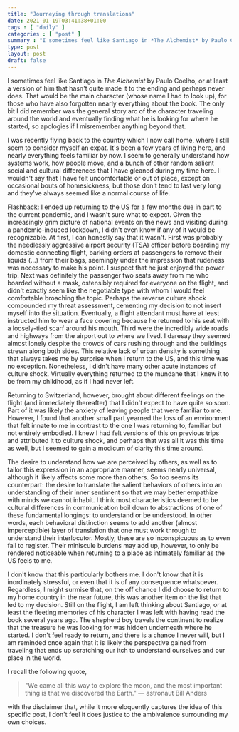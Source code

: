 ```yaml
---
title: "Journeying through translations"
date: 2021-01-19T03:41:38+01:00
tags : [ "daily" ]
categories : [ "post" ]
summary : "I sometimes feel like Santiago in *The Alchemist* by Paulo Coelho, or at least a version of him that hasn't quite made it to the ending and perhaps never does."
type: post
layout: post
draft: false
---
```


I sometimes feel like Santiago in *The Alchemist* by Paulo Coelho, or at least a version of him that hasn't quite made it to the ending and perhaps never does. That would be the main character (whose name I had to look up), for those who have also forgotten nearly everything about the book. The only bit I did remember was the general story arc of the character traveling around the world and eventually finding what he is looking for where he started, so apologies if I misremember anything beyond that.

I was recently flying back to the country which I now call home, where I still seem to consider myself an expat. It's been a few years of living here, and nearly everything feels familiar by now. I seem to generally understand how systems work, how people move, and a bunch of other random salient social and cultural differences that I have gleaned during my time here. I wouldn't say that I have felt uncomfortable or out of place, except on occasional bouts of homesickness, but those don't tend to last very long and they've always seemed like a normal course of life.

Flashback: I ended up returning to the US for a few months due in part to the current pandemic, and I wasn't sure what to expect. Given the increasingly grim picture of national events on the news and visiting during a pandemic-induced lockdown, I didn't even know if any of it would be recognizable. At first, I can honestly say that it wasn't. First was probably the needlessly aggressive airport security (TSA) officer before boarding my domestic connecting flight, barking orders at passengers to remove their liquids (...) from their bags, seemingly under the impression that rudeness was necessary to make his point. I suspect that he just enjoyed the power trip. Next was definitely the passenger two seats away from me who boarded without a mask, ostensibly required for everyone on the flight, and didn't exactly seem like the negotiable type with whom I would feel comfortable broaching the topic. Perhaps the reverse culture shock compounded my threat assessment, cementing my decision to not insert myself into the situation. Eventually, a flight attendant must have at least instructed him to wear a face covering because he returned to his seat with a loosely-tied scarf around his mouth. Third were the incredibly wide roads and highways from the airport out to where we lived. I daresay they seemed almost lonely despite the crowds of cars rushing through and the buildings strewn along both sides. This relative lack of urban density is something that always takes me by surprise when I return to the US, and this time was no exception. Nonetheless, I didn't have many other acute instances of culture shock. Virtually everything returned to the mundane that I knew it to be from my childhood, as if I had never left.

Returning to Switzerland, however, brought about different feelings on the flight (and immediately thereafter) that I didn't expect to have quite so soon. Part of it was likely the anxiety of leaving people that were familiar to me. However, I found that another small part yearned the loss of an environment that felt innate to me in contrast to the one I was returning to, familiar but not entirely embodied. I knew I had felt versions of this on previous trips and attributed it to culture shock, and perhaps that was all it was this time as well, but I seemed to gain a modicum of clarity this time around.

The desire to understand how we are perceived by others, as well as to tailor this expression in an appropriate manner, seems nearly universal, although it likely affects some more than others. So too seems its counterpart: the desire to translate the salient behaviors of others into an understanding of their inner sentiment so that we may better empathize with minds we cannot inhabit. I think most characteristics deemed to be cultural differences in communication boil down to abstractions of one of these fundamental longings: to understand or be understood. In other words, each behavioral distinction seems to add another (almost imperceptible) layer of translation that one must work through to understand their interlocutor. Mostly, these are so inconspicuous as to even fail to register. Their miniscule burdens may add up, however, to only be rendered noticeable when returning to a place as intimately familiar as the US feels to me.

I don't know that this particularly bothers me. I don't know that it is inordinately stressful, or even that it is of any consequence whatsoever. Regardless, I might surmise that, on the off chance I did choose to return to my home country in the near future, this was another item on the list that led to my decision. Still on the flight, I am left thinking about Santiago, or at least the fleeting memories of his character I was left with having read the book several years ago. The shepherd boy travels the continent to realize that the treasure he was looking for was hidden underneath where he started. I don't feel ready to return, and there is a chance I never will, but I am reminded once again that it is likely the perspective gained from traveling that ends up scratching our itch to understand ourselves and our place in the world.

I recall the following quote, 

> "We came all this way to explore the moon, and the most important thing is that we discovered the Earth." — astronaut Bill Anders

with the disclaimer that, while it more eloquently captures the idea of this specific post, I don't feel it does justice to the ambivalence surrounding my own choices.